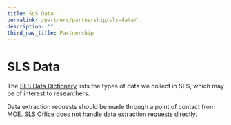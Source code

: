 ```yaml
---
title: SLS Data
permalink: /partners/partnership/sls-data/
description: ""
third_nav_title: Partnership
---
```

<h1 id="sls-data">SLS Data</h1>
<p> The <a target="_blank" href="/files/Partnerships/data%20dictionary.pdf">SLS Data Dictionary</a> lists the types of data we collect in SLS, which may be of interest to researchers.</p>
<p> Data extraction requests should be made through a point of contact from MOE. SLS Office does not handle data extraction requests directly.</p>
